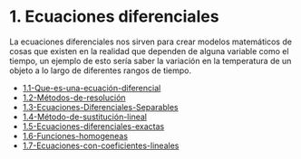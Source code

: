 # 1. Ecuaciones diferenciales

La ecuaciones diferenciales nos sirven para crear modelos matemáticos de
cosas que existen en la realidad que dependen de alguna variable como el
tiempo, un ejemplo de esto sería saber la variación en la temperatura de
un objeto a lo largo de diferentes rangos de tiempo.


[comment]:STARTING_GENERATED_TOC

* [1.1-Que-es-una-ecuación-diferencial](<./content/1.1-Que-es-una-ecuación-diferencial.md>)
* [1.2-Métodos-de-resolución](<./content/1.2-Métodos-de-resolución.md>)
* [1.3-Ecuaciones-Diferenciales-Separables](<./content/1.3-Ecuaciones-Diferenciales-Separables.md>)
* [1.4-Método-de-sustitución-lineal](<./content/1.4-Método-de-sustitución-lineal.md>)
* [1.5-Ecuaciones-diferenciales-exactas](<./content/1.5-Ecuaciones-diferenciales-exactas.md>)
* [1.6-Funciones-homogeneas](<./content/1.6-Funciones-homogeneas.md>)
* [1.7-Ecuaciones-con-coeficientes-lineales](<./content/1.7-Ecuaciones-con-coeficientes-lineales.md>)

[comment]:ENDING_GENERATED_TOC